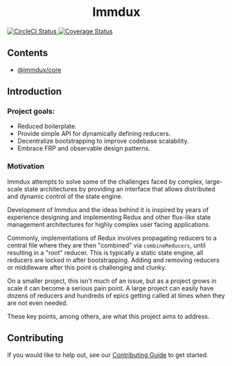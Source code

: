 <h1 align="center">Immdux</h1>

<p align="center>
  Immutable, observable, dynamic state engine compatible with the redux ecosystem.
</p>

<p align="center>
  <a href="https://circleci.com/gh/lithic-io/immdux" target="_blank">
    <img alt="CircleCI Status" src="https://circleci.com/gh/lithic-io/immdux.svg?style=svg">
  </a>
  <a href="https://codecov.io/gh/lithic-io/immdux" target="_blank">
    <img alt="Coverage Status" src="https://codecov.io/gh/lithic-io/immdux/branch/master/graph/badge.svg">
  </a>
</p>

## Contents

* [@immdux/core](./packages/core)

## Introduction

### Project goals:

* Reduced boilerplate.
* Provide simple API for dynamically defining reducers.
* Decentralize bootstrapping to improve codebase scalability.
* Embrace FRP and observable design patterns.

### Motivation

Immdux attempts to solve some of the challenges faced by complex, large-scale state architectures by providing an interface that allows distributed and dynamic control of the state engine.

Development of Immdux and the ideas behind it is inspired by years of experience designing and implementing Redux and other flux-like state management architectures for highly complex user facing applications.

Commonly, implementations of Redux involves propagating reducers to a central file where they are then "combined" via `combineReducers`, until resulting in a "root" reducer. This is typically a static state engine, all reducers are locked in after bootstrapping. Adding and removing reducers or middleware after this point is challenging and clunky.

On a smaller project, this isn't much of an issue, but as a project grows in scale it can become a serious pain point. A large project can easily have dozens of reducers and hundreds of epics getting called at times when they are not even needed.

These key points, among others, are what this project aims to address.

## Contributing

If you would like to help out, see our [Contributing Guide](./CONTRIBUTING.md) to get started.
